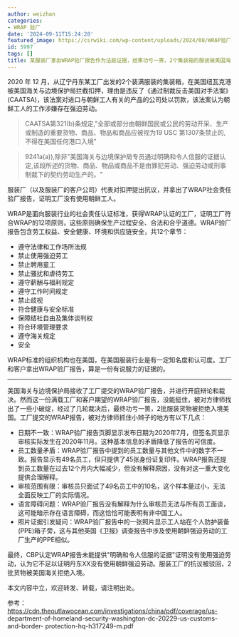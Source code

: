 ```yaml
---
author: weizhan
categories:
- WRAP 验厂
date: '2024-09-11T15:24:28'
featured_image: https://csrwiki.com/wp-content/uploads/2024/08/WRAP验厂证书新版本.webp
id: 5997
tags: []
title: 某服装厂拿出WRAP验厂报告作为法庭证据，结果功亏一篑，2个集装箱的服装被美国海关拒绝入境
---
```


2020 年 12
月，从辽宁丹东某工厂出发的2个装满服装的集装箱，在美国纽瓦克港被美国海关与边境保护局拦截扣押，理由是违反了《通过制裁反击美国对手法案》(CAATSA)，该法案对进口与朝鲜工人有关的产品的公司处以罚款，该法案认为朝鲜工人的工作涉嫌存在强迫劳动。

> CAATSA第321(b)条规定,"全部或部分由朝鲜国民或公民的劳动开采、生产或制造的重要货物、商品、物品和商品应被视为19 USC
> 第1307条禁止的,不得在美国任何港口入境"

>
> 9241a(a)),除非"美国海关与边境保护局专员通过明确和令人信服的证据认定,该段所述的货物、商品、物品或商品不是由罪犯劳动、强迫劳动或刑事制裁下的契约劳动生产的。"

服装厂（以及服装厂的客户公司）代表对扣押提出抗议，并拿出了WRAP社会责任验厂报告，证明工厂没有使用朝鲜工人。

WRAP是面向服装行业的社会责任认证标准，获得WRAP认证的工厂，证明工厂符合WRAP的12项原则，这些原则确保生产过程安全、合法和合乎道德。WRAP验厂报告包含劳工权益、安全健康、环境和供应链安全，共12个章节：

  * 遵守法律和工作场所法规
  * 禁止使用强迫劳工
  * 禁止聘用童工
  * 禁止骚扰和虐待劳工
  * 遵守薪酬与福利规定
  * 遵守工作时间规定
  * 禁止歧视
  * 符合健康与安全标准
  * 保障结社自由及集体谈判权
  * 符合环境管理要求
  * 遵守海关规定
  * 安全

  
WRAP标准的组织机构也在美国，在美国服装行业是有一定知名度和认可度。工厂和客户拿出WRAP验厂报告，算是一份有说服力的证据的。

* * *

美国海关与边境保护局接收了工厂提交的WRAP验厂报告，并进行开庭辩论和裁决。然而这一份满载工厂和客户期望的WRAP验厂报告，没能挺住，被对方律师找出了一些小破绽，经过了几轮裁决后，最终功亏一篑，2批服装货物被拒绝入境美国。工厂提交的WRAP报告，被对方律师抓住小辫子的地方有以下几点：

  * 日期不一致：WRAP验厂报告页脚显示发布日期为2020年7月，但签名页显示审核实际发生在2020年11月。这种基本信息的矛盾降低了报告的可信度。
  * 员工数量矛盾：WRAP验厂报告中提到的员工数量与其他文件中的数字不一致。报告显示有49名员工，但只提供了45张身份证复印件。WRAP报告还提到员工数量在过去12个月内大幅减少，但没有解释原因，没有对这一重大变化提供合理解释。
  * 审核范围有限：审核员只面试了49名员工中的10名，这个样本量过小，无法全面反映工厂的实际情况。
  * 语言障碍问题：WRAP验厂报告没有解释为什么审核员无法与所有员工面谈，这可能暗示存在语言障碍，而这恰恰可能表明有非中国工人。
  * 照片证据引发疑问：WRAP验厂报告中的一张照片显示工人站在个人防护装备(PPE)箱子旁，这与其他英国《卫报》调查报告中涉及使用朝鲜强迫劳动的工厂生产的PPE相似。

最终，CBP认定WRAP报告未能提供"明确和令人信服的证据"证明没有使用强迫劳动，认为它不足以证明丹东XX没有使用朝鲜强迫劳动。服装工厂的抗议被驳回，2批货物被美国海关拒绝入境。

本文内容中立，欢迎转发、转载，请注明出处。

参考：https://cdn.theoutlawocean.com/investigations/china/pdf/coverage/us-
department-of-homeland-security-washington-dc-20229-us-customs-and-border-
protection-hq-h317249-m.pdf


